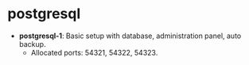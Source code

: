 # postgresql

- **postgresql-1**: Basic setup with database, administration panel, auto backup.
  - Allocated ports: 54321, 54322, 54323.